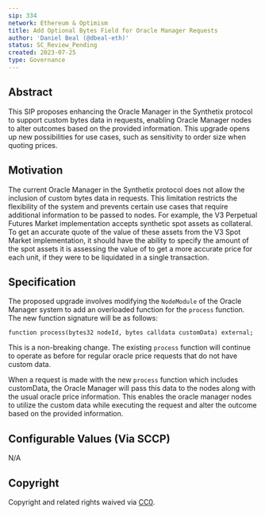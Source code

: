 ```yaml
---
sip: 334
network: Ethereum & Optimism
title: Add Optional Bytes Field for Oracle Manager Requests
author: 'Daniel Beal (@dbeal-eth)'
status: SC_Review_Pending
created: 2023-07-25
type: Governance
---
```


## Abstract

This SIP proposes enhancing the Oracle Manager in the Synthetix protocol to support custom bytes data in requests, enabling Oracle Manager nodes to alter outcomes based on the provided information. This upgrade opens up new possibilities for use cases, such as sensitivity to order size when quoting prices.

## Motivation

The current Oracle Manager in the Synthetix protocol does not allow the inclusion of custom bytes data in requests. This limitation restricts the flexibility of the system and prevents certain use cases that require additional information to be passed to nodes. For example, the V3 Perpetual Futures Market implementation accepts synthetic spot assets as collateral. To get an accurate quote of the value of these assets from the V3 Spot Market implementation, it should have the ability to specify the amount of the spot assets it is assessing the value of to get a more accurate price for each unit, if they were to be liquidated in a single transaction.

## Specification

The proposed upgrade involves modifying the `NodeModule` of the Oracle Manager system to add an overloaded function for the `process` function. The new function signature will be as follows:

```
function process(bytes32 nodeId, bytes calldata customData) external;
```

This is a non-breaking change. The existing `process` function will continue to operate as before for regular oracle price requests that do not have custom data.

When a request is made with the new `process` function which includes customData, the Oracle Manager will pass this data to the nodes along with the usual oracle price information. This enables the oracle manager nodes to utilize the custom data while executing the request and alter the outcome based on the provided information.

## Configurable Values (Via SCCP)

N/A

## Copyright

Copyright and related rights waived via [CC0](https://creativecommons.org/publicdomain/zero/1.0/).
